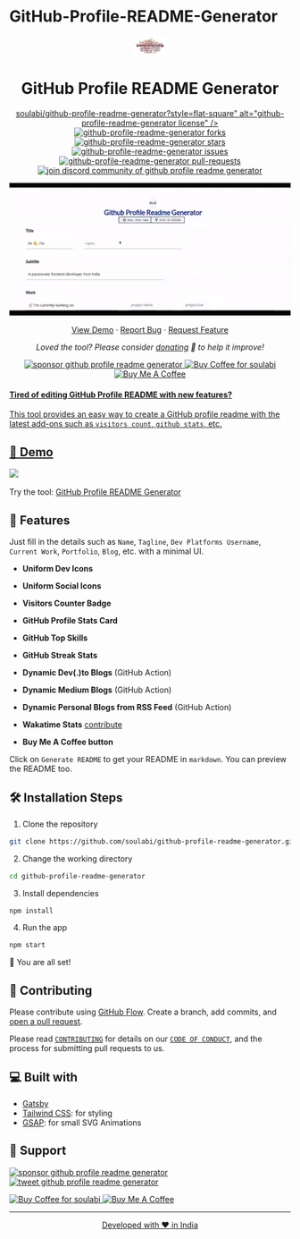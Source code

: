# GitHub-Profile-README-Generator

<p align="center">
  <a href="https://soulabi.github.io/gh-profile-readme-generator">
    <img alt="GitHub Profile Readme Generator" src="./src/images/mdg.png" width="60" />
  </a>
</p>
<h1 align="center">
  GitHub Profile README Generator
</h1>

<p align="center">
<a href="https://github.com/soulabi/github-profile-readme-generator/blob/master/LICENSE" target="blank">
soulabi/github-profile-readme-generator?style=flat-square" alt="github-profile-readme-generator license" />
</a>
<a href="https://github.com/soulabi/github-profile-readme-generator/fork" target="blank">
<img src="https://img.shields.io/github/forks/soulabi/github-profile-readme-generator?style=flat-square" alt="github-profile-readme-generator forks"/>
</a>
<a href="https://github.com/soulabi/github-profile-readme-generator/stargazers" target="blank">
<img src="https://img.shields.io/github/stars/soulabi/github-profile-readme-generator?style=flat-square" alt="github-profile-readme-generator stars"/>
</a>
<a href="https://github.com/soulabi/github-profile-readme-generator/issues" target="blank">
<img src="https://img.shields.io/github/issues/soulabi/github-profile-readme-generator?style=flat-square" alt="github-profile-readme-generator issues"/>
</a>
<a href="https://github.com/soulabi/github-profile-readme-generator/pulls" target="blank">
<img src="https://img.shields.io/github/issues-pr/soulabi/github-profile-readme-generator?style=flat-square" alt="github-profile-readme-generator pull-requests"/>
</a>
<a href="https://discord.gg/HHMs7Eg" target="blank">
<img src="https://img.shields.io/discord/735303195105951764?label=Join%20Community&logo=discord&style=flat-square" alt="join discord community of github profile readme generator"/>
</a>
</p>

<p align="center"><img src="./src/images/github-profile-readme-generator.gif" alt="github-profile-readme-generator gif" /></p>

<p align="center">
    <a href="https://soulabi.github.io/gh-profile-readme-generator" target="blank">View Demo</a>
    ·
    <a href="https://github.com/soulabi/github-profile-readme-generator/issues/new/choose">Report Bug</a>
    ·
    <a href="https://github.com/soulabi/github-profile-readme-generator/issues/new/choose">Request Feature</a>
</p>

<p align="center">
<i>Loved the tool? Please consider <a href="https://paypal.me/soulabi/10">donating</a>  💸 to help it improve!</i>
</p>

<p align="center">
<a href="https://www.paypal.me/soulabi"><img src="https://img.shields.io/badge/support-PayPal-blue?logo=PayPal&style=flat-square&label=Donate" alt="sponsor github profile readme generator"/>
</a>
<a href='https://ko-fi.com/A0A81XXSX' target='_blank'><img height='23' width="100" src='https://cdn.ko-fi.com/cdn/kofi3.png?v=2' alt='Buy Coffee for soulabi' />
</a>
<a href="https://www.buymeacoffee.com/soulabi" target="_blank"><img src="https://cdn.buymeacoffee.com/buttons/default-orange.png" alt="Buy Me A Coffee" height="23" width="100" style="border-radius:1px" />
</p>

#### Tired of editing GitHub Profile README with new features?

This tool provides an easy way to create a GitHub profile readme with the latest add-ons such as `visitors count`, `github stats`, etc.

## 🚀 Demo

<a href="https://soulabi.github.io/gh-profile-readme-generator" target="blank">
<img src="https://img.shields.io/website?url=https://github.com/SoulAbi.io%2Fgh-profile-readme-generator&logo=github&style=flat-square" />
</a>

Try the tool: [GitHub Profile README Generator](https://soulabi.github.io/gh-profile-readme-generator)

## 🧐 Features

Just fill in the details such as `Name`, `Tagline`, `Dev Platforms Username`, `Current Work`, `Portfolio`, `Blog`, etc. with a minimal UI.

- **Uniform Dev Icons**

- **Uniform Social Icons**

- **Visitors Counter Badge**

- **GitHub Profile Stats Card**

- **GitHub Top Skills**

- **GitHub Streak Stats**

- **Dynamic Dev(.)to Blogs** (GitHub Action)

- **Dynamic Medium Blogs** (GitHub Action)

- **Dynamic Personal Blogs from RSS Feed** (GitHub Action)

- **Wakatime Stats** [contribute](https://github.com/soulabi/github-profile-readme-generator/issues/115)

- **Buy Me A Coffee button**

Click on `Generate README` to get your README in `markdown`.
You can preview the README too.

## 🛠️ Installation Steps

1. Clone the repository

```bash
git clone https://github.com/soulabi/github-profile-readme-generator.git
```

2. Change the working directory

```bash
cd github-profile-readme-generator
```

3. Install dependencies

```bash
npm install
```

4. Run the app

```bash
npm start
```

🌟 You are all set!

## 🍰 Contributing

Please contribute using [GitHub Flow](https://guides.github.com/introduction/flow). Create a branch, add commits, and [open a pull request](https://github.com/soulabi/github-profile-readme-generator/compare).

Please read [`CONTRIBUTING`](CONTRIBUTING.md) for details on our [`CODE OF CONDUCT`](CODE_OF_CONDUCT.md), and the process for submitting pull requests to us.

## 💻 Built with

- [Gatsby](https://www.gatsbyjs.com/)
- [Tailwind CSS](https://tailwindcss.com/): for styling
- [GSAP](https://greensock.com/gsap/): for small SVG Animations


## 🙏 Support

<p align="left">
<a href="https://www.paypal.me/soulabi/10"><img src="https://ionicabizau.github.io/badges/paypal.svg" alt="sponsor github profile readme generator"/>
</a>
<a href="https://twitter.com/intent/tweet?text=Wow:&url=https%3A%2F%2Fsoulabi.github.io%2Fgithub-profile-readme-generator">
<img src="https://img.shields.io/twitter/url?style=social&url=https%3A%2F%2Fsoulabi.github.io%2Fgithub-profile-readme-generator" alt="tweet github profile readme generator"/>
</a>
</p>

<p align="left">
  <a href='https://paypal.me/SoulAbi?country.x=IN&locale.x=en_GB' target='_blank'><img height='23' width="100" src='https://cdn.ko-fi.com/cdn/kofi3.png?v=2' alt='Buy Coffee for soulabi' />
  </a>
  <a href="https://www.buymeacoffee.com/" target="_blank"><img src="https://cdn.buymeacoffee.com/buttons/default-orange.png" alt="Buy Me A Coffee" height="23" width="100" style="border-radius:2px" />
</p>

<hr>
<p align="center">
Developed with ❤️ in India 
</p>
